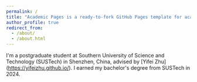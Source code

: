 ```yaml
---
permalink: /
title: "Academic Pages is a ready-to-fork GitHub Pages template for academic personal websites"
author_profile: true
redirect_from: 
  - /about/
  - /about.html
---
```


I'm a postgraduate student at Southern University of Science and Technology (SUSTech) in Shenzhen, China, advised by [Yifei Zhu] (https://yifeizhu.github.io/). I earned my bachelor's degree from SUSTech in 2024.
